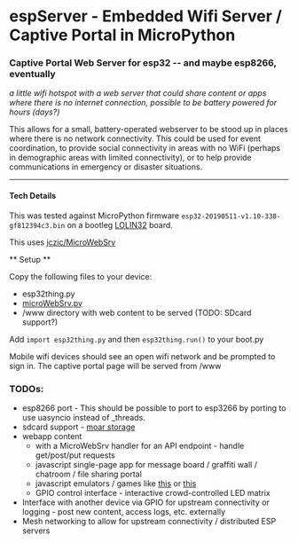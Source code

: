 # espServer - Embedded Wifi Server / Captive Portal in MicroPython
### Captive Portal Web Server for esp32 -- and maybe esp8266, eventually
*a little wifi hotspot with a web server that could share content or apps where there is no internet connection, possible to be battery powered for hours (days?)*

This allows for a small, battery-operated webserver to be stood up in places where there is no network connectivity.
This could be used for event coordination, to provide social connectivity in areas with no WiFi (perhaps in demographic areas with limited connectivity), or to help provide communications in emergency or disaster situations.

---

#### Tech Details

This was tested against MicroPython firmware `esp32-20190511-v1.10-338-gf812394c3.bin` on a bootleg [LOLIN32](https://docs.platformio.org/en/latest/boards/espressif32/lolin32.html) board.

This uses [jczic/MicroWebSrv](https://github.com/jczic/MicroWebSrv) 

** Setup **

Copy the following files to your device:

* esp32thing.py
* [microWebSrv.py](https://github.com/jczic/MicroWebSrv)
* /www directory with web content to be served (TODO: SDcard support?)

Add `import esp32thing.py` and then `esp32thing.run()` to your boot.py

Mobile wifi devices should see an open wifi network and be prompted to sign in.
The captive portal page will be served from /www

### TODOs:
* esp8266 port - This should be possible to port to esp3266 by porting to use uasyncio instead of _threads.
* sdcard support - [moar storage](https://learn.adafruit.com/micropython-hardware-sd-cards/micropython)
* webapp content
    * with a MicroWebSrv handler for an API endpoint - handle get/post/put requests
    * javascript single-page app for message board / graffiti wall / chatroom / file sharing portal
    * javascript emulators / games like [this](https://github.com/fcambus/jsemu/blob/master/README.md) or [this](https://github.com/marciot/retroweb-vintage-computer-museum/blob/master/README.md)
    * GPIO control interface - interactive crowd-controlled LED matrix
* Interface with another device via GPIO for upstream connectivity or logging - post new content, access logs, etc. externally
* Mesh networking to allow for upstream connectivity / distributed ESP servers
